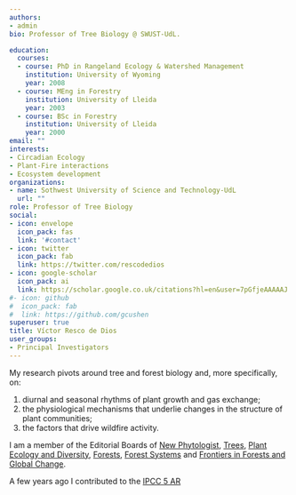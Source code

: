 ```yaml
---
authors:
- admin
bio: Professor of Tree Biology @ SWUST-UdL. 

education:
  courses:
  - course: PhD in Rangeland Ecology & Watershed Management
    institution: University of Wyoming
    year: 2008
  - course: MEng in Forestry
    institution: University of Lleida
    year: 2003
  - course: BSc in Forestry
    institution: University of Lleida
    year: 2000
email: ""
interests:
- Circadian Ecology
- Plant-Fire interactions
- Ecosystem development
organizations:
- name: Sothwest University of Science and Technology-UdL
  url: ""
role: Professor of Tree Biology
social:
- icon: envelope
  icon_pack: fas
  link: '#contact'
- icon: twitter
  icon_pack: fab
  link: https://twitter.com/rescodedios
- icon: google-scholar
  icon_pack: ai
  link: https://scholar.google.co.uk/citations?hl=en&user=7pGfjeAAAAAJ
#- icon: github
#  icon_pack: fab
#  link: https://github.com/gcushen
superuser: true
title: Víctor Resco de Dios
user_groups:
- Principal Investigators
---
```


My research pivots around tree and forest biology and, more specifically, on: 

1) diurnal and seasonal rhythms of plant growth and gas exchange; 
2) the physiological mechanisms that underlie changes in the structure of plant communities; 
3) the factors that drive wildfire activity.

I am a member of the Editorial Boards of [New Phytologist](https://nph.onlinelibrary.wiley.com/journal/14698137), [Trees](https://www.springer.com/journal/468), [Plant Ecology and Diversity](https://www.tandfonline.com/loi/tped20), [Forests](https://www.mdpi.com/journal/forests), [Forest Systems](http://revistas.inia.es/index.php/fs) and [Frontiers in Forests and Global Change](https://www.frontiersin.org/journals/forests-and-global-change). 

A few years ago I contributed to the [IPCC 5 AR](https://www.ipcc.ch/report/ar5/syr/)
